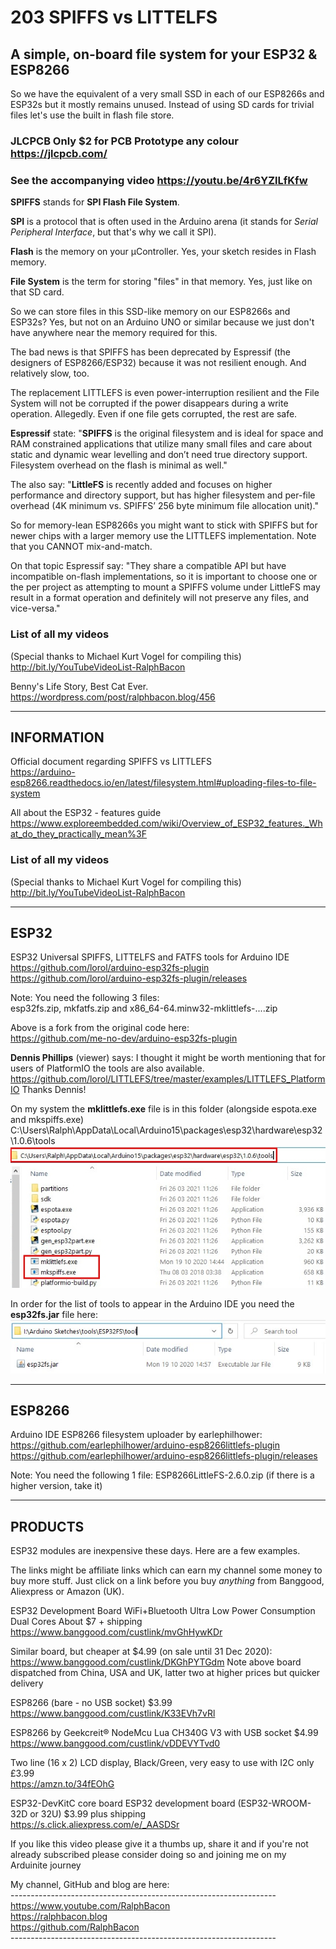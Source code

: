 # 203 SPIFFS vs LITTELFS
## A simple, on-board file system for your ESP32 &amp; ESP8266

So we have the equivalent of a very small SSD in each of our ESP8266s and ESP32s but it mostly remains unused. Instead of using SD cards for trivial files let's use the built in flash file store.

### JLCPCB Only $2 for PCB Prototype any colour https://jlcpcb.com/

### See the accompanying video https://youtu.be/4r6YZlLfKfw

**SPIFFS** stands for **SPI Flash File System**. 

**SPI** is a protocol that is often used in the Arduino arena (it stands for *Serial Peripheral Interface*, but that's why we call it SPI).

**Flash** is the memory on your μController. Yes, your sketch resides in Flash memory.

**File System** is the term for storing "files" in that memory. Yes, just like on that SD card.

So we can store files in this SSD-like memory on our ESP8266s and ESP32s? Yes, but not on an Arduino UNO or similar because we just don't have anywhere near the memory required for this.

The bad news is that SPIFFS has been deprecated by Espressif (the designers of ESP8266/ESP32) because it was not resilient enough. And relatively slow, too.

The replacement LITTLEFS is even power-interruption resilient and the File System will not be corrupted if the power disappears during a write operation. Allegedly. Even if one file gets corrupted, the rest are safe.

**Espressif** state: "**SPIFFS** is the original filesystem and is ideal for space and RAM constrained applications that utilize many small files and care about static and dynamic wear levelling and don’t need true directory support. Filesystem overhead on the flash is minimal as well."

The also say: "**LittleFS** is recently added and focuses on higher performance and directory support, but has higher filesystem and per-file overhead (4K minimum vs. SPIFFS’ 256 byte minimum file allocation unit)."

So for memory-lean ESP8266s you might want to stick with SPIFFS but for newer chips with a larger memory use the LITTLEFS implementation. Note that you CANNOT mix-and-match.

On that topic Espressif say: "They share a compatible API but have incompatible on-flash implementations, so it is important to choose one or the per project as attempting to mount a SPIFFS volume under LittleFS may result in a format operation and definitely will not preserve any files, and vice-versa."

### List of all my videos
(Special thanks to Michael Kurt Vogel for compiling this)  
http://bit.ly/YouTubeVideoList-RalphBacon

Benny's Life Story, Best Cat Ever.  
https://wordpress.com/post/ralphbacon.blog/456  

-----------
INFORMATION
-----------
Official document regarding SPIFFS vs LITTLEFS  
https://arduino-esp8266.readthedocs.io/en/latest/filesystem.html#uploading-files-to-file-system

All about the ESP32 - features guide  
https://www.exploreembedded.com/wiki/Overview_of_ESP32_features._What_do_they_practically_mean%3F


### List of all my videos
(Special thanks to Michael Kurt Vogel for compiling this)  
http://bit.ly/YouTubeVideoList-RalphBacon

-----
ESP32
-----

ESP32 Universal SPIFFS, LITTELFS and FATFS tools for Arduino IDE  
https://github.com/lorol/arduino-esp32fs-plugin  
https://github.com/lorol/arduino-esp32fs-plugin/releases  

Note: You need the following 3 files:  
esp32fs.zip, mkfatfs.zip and x86_64-64.minw32-mklittlefs-....zip  

Above is a fork from the original code here:  
https://github.com/me-no-dev/arduino-esp32fs-plugin

**Dennis Phillips** (viewer) says:
I thought it might be worth mentioning that for users of PlatformIO the tools are also available. https://github.com/lorol/LITTLEFS/tree/master/examples/LITTLEFS_PlatformIO
Thanks Dennis!

On my system the **mklittlefs.exe** file is in this folder (alongside espota.exe and mkspiffs.exe)  
C:\Users\Ralph\AppData\Local\Arduino15\packages\esp32\hardware\esp32\1.0.6\tools
<img src="/ESP32 Tools Folder (Package Dependent).jpg">

In order for the list of tools to appear in the Arduino IDE you need the **esp32fs.jar** file here:  
<img src="/Arduino Tool Directory.JPG">

-------
ESP8266
-------

Arduino IDE ESP8266 filesystem uploader by earlephilhower:  
https://github.com/earlephilhower/arduino-esp8266littlefs-plugin  
https://github.com/earlephilhower/arduino-esp8266littlefs-plugin/releases

Note: You need the following 1 file:
ESP8266LittleFS-2.6.0.zip (if there is a higher version, take it)

--------
PRODUCTS
--------
ESP32 modules are inexpensive these days. Here are a few examples. 

The links might be affiliate links which can earn my channel some money to buy more stuff. Just click on a link before you buy *anything* from Banggood, Aliexpress or Amazon (UK).

ESP32 Development Board WiFi+Bluetooth Ultra Low Power Consumption Dual Cores About $7 + shipping  
https://www.banggood.com/custlink/mvGhHywKDr

Similar board, but cheaper at $4.99 (on sale until 31 Dec 2020):  
https://www.banggood.com/custlink/DKGhPYTGdm
Note above board dispatched from China, USA and UK, latter two at higher prices but quicker delivery  

ESP8266 (bare - no USB socket) $3.99  
https://www.banggood.com/custlink/K33EVh7vRl  

ESP8266 by Geekcreit® NodeMcu Lua CH340G V3 with USB socket $4.99  
https://www.banggood.com/custlink/vDDEVYTvd0  

Two line (16 x 2) LCD display, Black/Green, very easy to use with I2C only £3.99  
https://amzn.to/34fEOhG  

ESP32-DevKitC core board ESP32 development board (ESP32-WROOM-32D or 32U) $3.99 plus shipping  
https://s.click.aliexpress.com/e/_AASDSr  

If you like this video please give it a thumbs up, share it and if you're not already subscribed please consider doing so and joining me on my Arduinite journey

My channel, GitHub and blog are here:  
\------------------------------------------------------------------  
https://www.youtube.com/RalphBacon  
https://ralphbacon.blog  
https://github.com/RalphBacon  
\------------------------------------------------------------------
